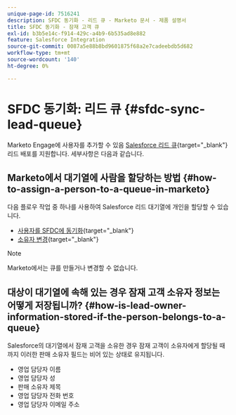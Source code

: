 ```yaml
---
unique-page-id: 7516241
description: SFDC 동기화 - 리드 큐 - Marketo 문서 - 제품 설명서
title: SFDC 동기화 - 잠재 고객 큐
exl-id: b3b5e14c-f914-429c-a4b9-6b535ad8e882
feature: Salesforce Integration
source-git-commit: 0087a5e88b8bd9601875f68a2e7cadeebdb5d682
workflow-type: tm+mt
source-wordcount: '140'
ht-degree: 0%

---
```


# SFDC 동기화: 리드 큐 {#sfdc-sync-lead-queue}

Marketo Engage에 사용자를 추가할 수 있음 [Salesforce 리드 큐](https://help.salesforce.com/apex/HTViewHelpDoc?id=queues_overview.htm){target="_blank"} 리드 배포를 지원합니다. 세부사항은 다음과 같습니다.

## Marketo에서 대기열에 사람을 할당하는 방법 {#how-to-assign-a-person-to-a-queue-in-marketo}

다음 플로우 작업 중 하나를 사용하여 Salesforce 리드 대기열에 개인을 할당할 수 있습니다.

* [사용자를 SFDC에 동기화](/help/marketo/product-docs/core-marketo-concepts/smart-campaigns/salesforce-flow-actions/sync-person-to-sfdc.md){target="_blank"}
* [소유자 변경](/help/marketo/product-docs/core-marketo-concepts/smart-campaigns/salesforce-flow-actions/change-owner.md){target="_blank"}

>[!NOTE]
>
>Marketo에서는 큐를 만들거나 변경할 수 없습니다.

## 대상이 대기열에 속해 있는 경우 잠재 고객 소유자 정보는 어떻게 저장됩니까? {#how-is-lead-owner-information-stored-if-the-person-belongs-to-a-queue}

Salesforce의 대기열에서 잠재 고객을 소유한 경우 잠재 고객이 소유자에게 할당될 때까지 이러한 판매 소유자 필드는 비어 있는 상태로 유지됩니다.

* 영업 담당자 이름
* 영업 담당자 성
* 판매 소유자 제목
* 영업 담당자 전화 번호
* 영업 담당자 이메일 주소
